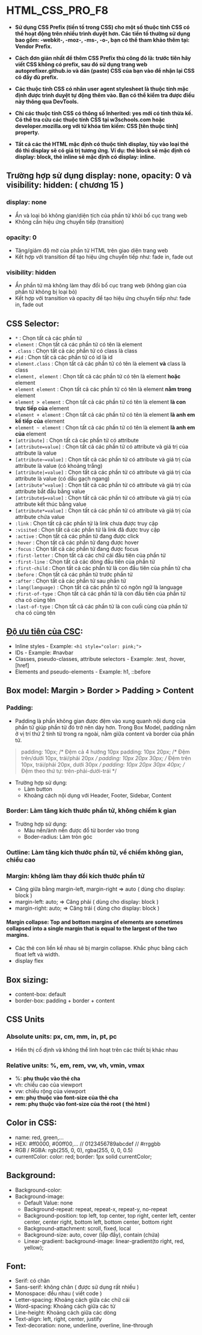 # HTML_CSS_PRO_F8

- **Sử dụng CSS Prefix (tiền tố trong CSS) cho một số thuộc tính CSS có thể hoạt động trên nhiều trình duyệt hơn. Các tiền tố thường sử dụng bao gồm: -webkit-, -moz-, -ms-, -o-, bạn có thể tham khảo thêm tại: Vendor Prefix.**

- **Cách đơn giản nhất để thêm CSS Prefix thủ công đó là: trước tiên hãy viết CSS không có prefix, sau đó sử dụng trang web autoprefixer.github.io và dán (paste) CSS của bạn vào để nhận lại CSS có đầy đủ prefix.**

- **Các thuộc tính CSS có nhãn user agent stylesheet là thuộc tính mặc định được trình duyệt tự động thêm vào. Bạn có thể kiểm tra được điều này thông qua DevTools.**

- **Chỉ các thuộc tính CSS có thông số Inherited: yes mới có tính thừa kế. Có thể tra cứu các thuộc tính CSS tại w3schools.com hoặc developer.mozilla.org với từ khóa tìm kiếm: CSS [tên thuộc tính] property.**

- **Tất cả các thẻ HTML mặc định có thuộc tính display, tùy vào loại thẻ đó thì display sẽ có giá trị tương ứng. Ví dụ: thẻ block sẽ mặc định có display: block, thẻ inline sẽ mặc định có display: inline.**

## Trường hợp sử dụng display: none, opacity: 0 và visibility: hidden: ( chương 15 )

### display: none
- Ẩn và loại bỏ không gian/diện tích của phần tử khỏi bố cục trang web
- Không cần hiệu ứng chuyển tiếp (transition)

### opacity: 0
- Tăng/giảm độ mờ của phần tử HTML trên giao diện trang web
- Kết hợp với transition để tạo hiệu ứng chuyển tiếp như: fade in, fade out

### visibility: hidden
- Ẩn phần tử mà không làm thay đổi bố cục trang web (không gian của phần tử không bị loại bỏ)
- Kết hợp với transition và opacity để tạo hiệu ứng chuyển tiếp như: fade in, fade out


## CSS Selector:
- ```*``` : Chọn tất cả các phần tử
- ```element``` : Chọn tất cả các phần tử có tên là element
- ```.class``` : Chọn tất cả các phần tử có class là class
- ```#id``` : Chọn tất cả các phần tử có id là id
- ```element.class``` : Chọn tất cả các phần tử có tên là element **và** class là class
- ```element, element``` : Chọn tất cả các phần tử có tên là element **hoặc** element
- ```element element``` : Chọn tất cả các phần tử có tên là element **nằm trong** element
- ```element > element``` : Chọn tất cả các phần tử có tên là element **là con trực tiếp của** element
- ```element + element``` : Chọn tất cả các phần tử có tên là element **là anh em kế tiếp của** element
- ```element ~ element``` : Chọn tất cả các phần tử có tên là element **là anh em của** element
- ```[attribute]``` : Chọn tất cả các phần tử có attribute
- ```[attribute=value]``` : Chọn tất cả các phần tử có attribute và giá trị của attribute là value
- ```[attribute~=value]``` : Chọn tất cả các phần tử có attribute và giá trị của attribute là value (có khoảng trắng)
- ```[attribute|=value]``` : Chọn tất cả các phần tử có attribute và giá trị của attribute là value (có dấu gạch ngang)
- ```[attribute^=value]``` : Chọn tất cả các phần tử có attribute và giá trị của attribute bắt đầu bằng value
- ```[attribute$=value]``` : Chọn tất cả các phần tử có attribute và giá trị của attribute kết thúc bằng value
- ```[attribute*=value]``` : Chọn tất cả các phần tử có attribute và giá trị của attribute chứa value
- ```:link``` : Chọn tất cả các phần tử là link chưa được truy cập
- ```:visited``` : Chọn tất cả các phần tử là link đã được truy cập
- ```:active``` : Chọn tất cả các phần tử đang được click
- ```:hover``` : Chọn tất cả các phần tử đang được hover
- ```:focus``` : Chọn tất cả các phần tử đang được focus
- ```:first-letter``` : Chọn tất cả các chữ cái đầu tiên của phần tử
- ```:first-line``` : Chọn tất cả các dòng đầu tiên của phần tử
- ```:first-child``` : Chọn tất cả các phần tử là con đầu tiên của phần tử cha
- ```:before``` : Chọn tất cả các phần tử trước phần tử
- ```:after``` : Chọn tất cả các phần tử sau phần tử
- ```:lang(language)``` : Chọn tất cả các phần tử có ngôn ngữ là language
- ```:first-of-type``` : Chọn tất cả các phần tử là con đầu tiên của phần tử cha có cùng tên
- ```:last-of-type``` : Chọn tất cả các phần tử là con cuối cùng của phần tử cha có cùng tên


## [Độ ưu tiên của CSC](https://www.w3schools.com/css/css_specificity.asp):
- Inline styles - Example: ``<h1 style="color: pink;">``
- IDs - Example: #navbar
- Classes, pseudo-classes, attribute selectors - Example: .test, :hover, [href]
- Elements and pseudo-elements - Example: h1, ::before


## Box model: Margin > Border > Padding > Content
### Padding:

- Padding là phần không gian được đệm vào xung quanh nội dung của phần tử giúp phần tử đó trở nên dày hơn. Trong Box Model, padding nằm ở vị trí thứ 2 tính từ trong ra ngoài, nằm giữa content và border của phần tử.
> padding: 10px; /* Đệm cả 4 hướng 10px 
> padding: 10px 20px; /* Đệm trên/dưới 10px, trái/phải 20px */
> padding: 10px 20px 30px; /* Đệm trên 10px, trái/phải 20px, dưới 30px */
> padding: 10px 20px 30px 40px; /* Đệm theo thứ tự: trên-phải-dưới-trái */

- Trường hợp sử dụng:
    - Làm button
    - Khoảng cách nội dụng với Header, Footer, Sidebar, Content


### Border: Làm tăng kích thước phần tử, không chiếm k gian

- Trường hợp sử dụng: 
    - Màu nền/ảnh nền được đổ từ border vào trong
    - Boder-radius: Làm tròn góc

### Outline: Làm tăng kích thước phần tử, về chiếm không gian, chiều cao

### Margin: không làm thay đổi kích thước phần tử
- Căng giữa bằng margin-left, margin-right => auto ( dùng cho display: block )
- margin-left: auto; => Căng phải ( dùng cho display: block )
- margin-right: auto; => Căng trái ( dùng cho display: block )

#### Margin collapse: Top and bottom margins of elements are sometimes collapsed into a single margin that is equal to the largest of the two margins.

- Các thẻ con liền kề nhau sẽ bị margin collapse. Khắc phục bằng cách float left và width.
- display flex


## Box sizing:
- content-box: default
- border-box: padding + border + content

## CSS Units
### Absolute units: **px**, cm, mm, in, pt, pc
- Hiển thị cố định và không thể linh hoạt trên các thiết bị khác nhau 

### Relative units: %, em, rem, vw, vh, vmin, vmax
- %: **phụ thuộc vào thẻ cha**
- vh: chiều cao của viewport
- vw: chiều rộng của viewport
- **em: phụ thuộc vào font-size của thẻ cha**
- **rem: phụ thuộc vào font-size của thẻ root ( thẻ html )**

## Color in CSS:
- name: red,  green,...
- HEX: #ff0000, #00ff00,... // 0123456789abcdef // #rrggbb 
- RGB / RGBA: rgb(255, 0, 0), rgba(255, 0, 0, 0.5)
- currentColor: color: red; border: 1px solid currentColor;

## Background:
- Background-color: 
- Background-image: 
    - Default Value: none
    - Background-repeat: repeat, repeat-x, repeat-y, no-repeat
    - Background-position: top left, top center, top right, center left, center center, center right, bottom left, bottom center, bottom right
    - Background-attachment: scroll, fixed, local
    - Background-size: auto, cover (lắp đầy), contain (chứa)
    - Linear-gradient: background-image: linear-gradient(to right, red, yellow);

## Font:
- Serif: có chân
- Sans-serif: không chân ( được sử dụng rất nhiều )
- Monospace: đều nhau ( viết code )
- Letter-spacing: Khoảng cách giữa các chữ cái
- Word-spacing: Khoảng cách giữa các từ
- Line-height: Khoảng cách giữa các dòng
- Text-align: left, right, center, justify
- Text-decoration: none, underline, overline, line-through